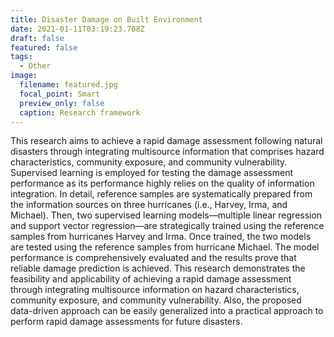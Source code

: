 ```yaml
---
title: Disaster Damage on Built Environment
date: 2021-01-11T03:19:23.708Z
draft: false
featured: false
tags:
  - Other
image:
  filename: featured.jpg
  focal_point: Smart
  preview_only: false
  caption: Research framework
---
```

This research aims to achieve a rapid damage assessment following natural disasters through integrating multisource information that comprises hazard characteristics, community exposure, and community vulnerability. Supervised learning is employed for testing the damage assessment performance as its performance highly relies on the quality of information integration. In detail, reference samples are systematically prepared from the information sources on three hurricanes (i.e., Harvey, Irma, and Michael). Then, two supervised learning models—multiple linear regression and support vector regression—are strategically trained using the reference samples from hurricanes Harvey and Irma. Once trained, the two models are tested using the reference samples from hurricane Michael. The model performance is comprehensively evaluated and the results prove that reliable damage prediction is achieved. This research demonstrates the feasibility and applicability of achieving a rapid damage assessment through integrating multisource information on hazard characteristics, community exposure, and community vulnerability. Also, the proposed data-driven approach can be easily generalized into a practical approach to perform rapid damage assessments for future disasters.
